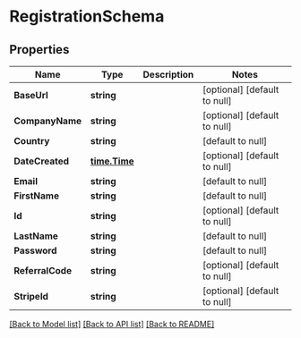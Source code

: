 # RegistrationSchema

## Properties
Name | Type | Description | Notes
------------ | ------------- | ------------- | -------------
**BaseUrl** | **string** |  | [optional] [default to null]
**CompanyName** | **string** |  | [optional] [default to null]
**Country** | **string** |  | [default to null]
**DateCreated** | [**time.Time**](time.Time.md) |  | [optional] [default to null]
**Email** | **string** |  | [default to null]
**FirstName** | **string** |  | [default to null]
**Id** | **string** |  | [optional] [default to null]
**LastName** | **string** |  | [default to null]
**Password** | **string** |  | [default to null]
**ReferralCode** | **string** |  | [optional] [default to null]
**StripeId** | **string** |  | [optional] [default to null]

[[Back to Model list]](../README.md#documentation-for-models) [[Back to API list]](../README.md#documentation-for-api-endpoints) [[Back to README]](../README.md)



